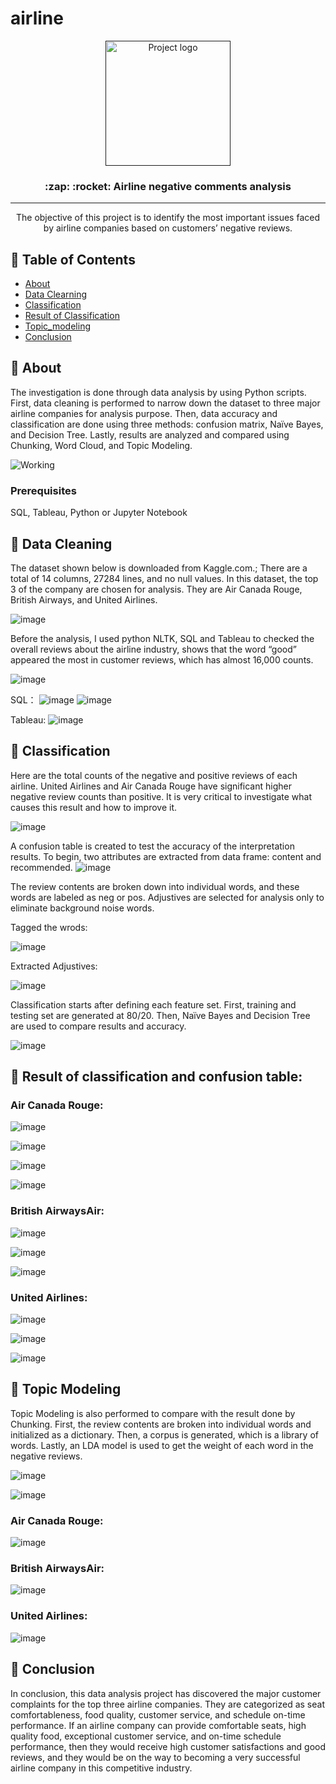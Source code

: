 # airline

<p align="center">
  <a href="" rel="noopener">
 <img width=200px height=200px src="https://i.imgur.com/6wj0hh6.jpg" alt="Project logo"></a>
</p>

<h3 align="center">:zap: :rocket: Airline negative comments analysis </h3>


---

<p align="center">
The objective of this project is to identify the most important issues faced by airline companies based on customers’ negative reviews. 
    <br> 
</p>

## 📝 Table of Contents
- [About](#about)
- [Data Clearning](#data_leaning)
- [Classification](#classification)
- [Result of Classification](#result)
- [Topic_modeling](#topic_modeling)
- [Conclusion](#conclusion)


## 🧐 About <a name = "about"></a>
The investigation is done through data analysis by using Python scripts. First, data cleaning is performed to narrow down the dataset to three major airline companies for analysis purpose. Then, data accuracy and classification are done using three methods: confusion matrix, Naïve Bayes, and Decision Tree. Lastly, results are analyzed and compared using Chunking, Word Cloud, and Topic Modeling.  

![Working](https://media.giphy.com/media/W1T1DxaxgqQQgdvHvq/giphy.gif)

### Prerequisites
SQL, Tableau, Python or Jupyter Notebook 


## 🔖 Data Cleaning <a name = "data_leaning"></a>

The dataset shown below is downloaded from Kaggle.com.; There are a total of 14 columns, 27284 lines, and no null values. In this dataset, the top 3 of the company are chosen for analysis. They are Air Canada Rouge, British Airways, and United Airlines.

![image](https://github.com/YingHu1234/airline/blob/master/img/1.PNG)

Before the analysis, I used python NLTK, SQL and Tableau to checked the overall reviews about the airline industry,
shows that the word “good” appeared the most in customer reviews, which has almost 16,000 counts.  

![image](https://github.com/YingHu1234/airline/blob/master/img/2.PNG)

SQL：
![image](https://github.com/YingHu1234/airline/blob/master/img/SQL1.PNG)
![image](https://github.com/YingHu1234/airline/blob/master/img/SQL2.PNG)

Tableau:
![image](https://github.com/YingHu1234/airline/blob/master/img/T-dashboard.PNG)

## 🌱 Classification <a name = "classification"></a>


Here are the total counts of the negative and positive reviews of each airline. United Airlines and Air Canada Rouge have significant higher negative review counts than positive. It is very critical to investigate what causes this result and how to improve it.

![image](https://github.com/YingHu1234/airline/blob/master/img1/2.PNG)


A confusion table is created to test the accuracy of the interpretation results. To begin, two attributes are extracted from data frame: content and recommended. 
![image](https://github.com/YingHu1234/airline/blob/master/img1/3.PNG)


The review contents are broken down into individual words, and these words are labeled as neg or pos. Adjustives are selected for analysis only to eliminate background noise words.


Tagged the wrods:

![image](https://github.com/YingHu1234/airline/blob/master/img/4.PNG)


Extracted Adjustives:

![image](https://github.com/YingHu1234/airline/blob/master/img/5.PNG)


Classification starts after defining each feature set. First, training and testing set are generated at 80/20. Then, Naïve Bayes and Decision Tree are used to compare results and accuracy.

![image](https://github.com/YingHu1234/airline/blob/master/img1/4.PNG)




## 🌳 Result of classification and confusion table:  <a name = "result"></a>
 

### Air Canada Rouge: 


![image](https://github.com/YingHu1234/airline/blob/master/img/7.PNG)


![image](https://github.com/YingHu1234/airline/blob/master/img/8.PNG)


![image](https://github.com/YingHu1234/airline/blob/master/img/9.PNG)


![image](https://github.com/YingHu1234/airline/blob/master/img/10.PNG)


### British AirwaysAir: 



![image](https://github.com/YingHu1234/airline/blob/master/img1/5.PNG)

![image](https://github.com/YingHu1234/airline/blob/master/img1/6.PNG)

![image](https://github.com/YingHu1234/airline/blob/master/img1/7.PNG)


### United Airlines: 


![image](https://github.com/YingHu1234/airline/blob/master/img1/8.PNG)

![image](https://github.com/YingHu1234/airline/blob/master/img1/9.PNG)

![image](https://github.com/YingHu1234/airline/blob/master/img1/10.PNG)


## 🌽 Topic Modeling  <a name = "topic_modeling"></a>
Topic Modeling is also performed to compare with the result done by Chunking. First, the review contents are broken into individual words and initialized as a dictionary. Then, a corpus is generated, which is a library of words. Lastly, an LDA model is used to get the weight of each word in the negative reviews.

![image](https://github.com/YingHu1234/airline/blob/master/img/11.PNG)

![image](https://github.com/YingHu1234/airline/blob/master/img/12.PNG)




### Air Canada Rouge:

![image](https://github.com/YingHu1234/airline/blob/master/img/13.PNG)


### British AirwaysAir: 

![image](https://github.com/YingHu1234/airline/blob/master/img1/11.PNG)


### United Airlines: 

![image](https://github.com/YingHu1234/airline/blob/master/img1/12.PNG)



## 🎉 Conclusion <a name = "conclusion"></a>
In conclusion, this data analysis project has discovered the major customer complaints for the top three airline companies. They are categorized as seat comfortableness, food quality, customer service, and schedule on-time performance. If an airline company can provide comfortable seats, high quality food, exceptional customer service, and on-time schedule performance, then they would receive high customer satisfactions and good reviews, and they would be on the way to becoming a very successful airline company in this competitive industry. 

